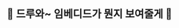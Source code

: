 <div align=center><h2>👋 드루와~ 임베디드가 뭔지 보여줄게 👋 </h2></div>
<!--
**yohda/yohda** is a ✨ _special_ ✨ repository because its `README.md` (this file) appears on your GitHub profile.

Here are some ideas to get you started:

- 🔭 I’m currently working on ...
- 🌱 I’m currently learning ...
- 👯 I’m looking to collaborate on ...
- 🤔 I’m looking for help with ...
- 💬 Ask me about ...
- 📫 How to reach me: ...
- 😄 Pronouns: ...
- ⚡ Fun fact: ...
-->

<div align=center> 
⚡### Tech⚡  <br>
----  <br>
 <img src="https://img.shields.io/badge/Linux-FCC624?style=for-the-badge&logo=Linux&logoColor=white"><img src="https://img.shields.io/badge/C-A8B9CC?style=for-the-badge&logo=C&logoColor=white"><img src="https://img.shields.io/badge/GIT-F05032?style=for-the-badge&logo=Git&logoColor=white"><img src="https://img.shields.io/badge/GITHUB-181717?style=for-the-badge&logo=Github&logoColor=white"><img src="https://img.shields.io/badge/SUBVERSION-809CC9?style=for-the badge&logo=Subversion&logoColor=white">
 
 <img src="https://img.shields.io/badge/GITIGNORE-204ECF?style=for-the-badge&logo=gitignore.io&logoColor=white"><img src="https://img.shields.io/badge/Raspberry Pi-A22846?style=for-the-badge&logo=Raspberry Pi&logoColor=white"><img src="https://img.shields.io/badge/VIM-019733?style=for-the-badge&logo=Vim&logoColor=white"><img src="https://img.shields.io/badge/UBUNTU-E95420?style=for-the-badge&logo=Ubuntu&logoColor=white">
</div>

